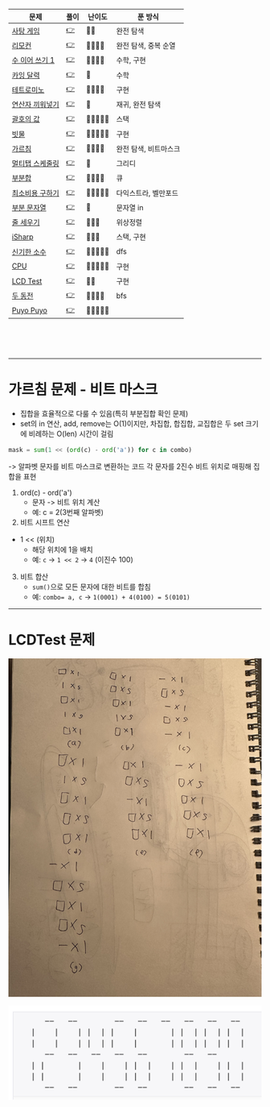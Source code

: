 |문제|풀이|난이도|푼 방식|
|--|--|--|----|
|[사탕 게임](https://www.acmicpc.net/problem/3085)|[👉](./01_사탕게임.py)|🩶🩶|완전 탐색|
|[리모컨](https://www.acmicpc.net/problem/1107)|[👉](./02_리모컨.py)|💛💛💛💛|완전 탐색, 중복 순열|
|[수 이어 쓰기 1](https://www.acmicpc.net/problem/1748)|[👉](./03_수이어쓰기1.py)|🩶🩶🩶🩶|수학, 구현|
|[카잉 달력](https://www.acmicpc.net/problem/6064)|[👉](./04_카잉달력.py)|🩶|수학|
|[테트로미노](https://www.acmicpc.net/problem/14500)|[👉](./05_테트로미노.py)|💛💛💛💛|구현|
|[연산자 끼워넣기](https://www.acmicpc.net/problem/14888)|[👉](./06_연산자_끼워넣기.py)|🩶|재귀, 완전 탐색|
|[괄호의 값](https://www.acmicpc.net/problem/2504)|[👉](./07_괄호의값.py)|💛💛💛💛💛|스택|
|[빗물](https://www.acmicpc.net/problem/14719)|[👉](./08_빗물.py)|💛💛💛💛💛|구현|
|[가르침](https://www.acmicpc.net/problem/1062)|[👉](./09_가르침.py)|💛💛💛💛|완전 탐색, 비트마스크|
|[멀티탭 스케줄링](https://www.acmicpc.net/problem/1700)|[👉](./10_멀티탭스케줄링.py)|💛|그리디|
|[부분합](https://www.acmicpc.net/problem/1806)|[👉](./11_부분합.py)|💛💛💛💛|큐|
|[최소비용 구하기](https://www.acmicpc.net/problem/1916)|[👉](./12_최소비용구하기-다익스트라.py)|💛💛💛💛💛|다익스트라, 벨만포드|
|[부분 문자열](https://www.acmicpc.net/problem/16916)|[👉](./13_부분문자열.py)|🤎|문자열 in|
|[줄 세우기](https://www.acmicpc.net/problem/2252)|[👉](./14_줄세우기.py)|💛💛💛|위상정렬|
|[iSharp](https://www.acmicpc.net/problem/3568)|[👉](./15_isharp.py)|🩶🩶🩶|스택, 구현|
|[신기한 소수](https://www.acmicpc.net/problem/2023)|[👉](./16_신기한소수.py)|💛💛💛💛💛|dfs|
|[CPU](https://www.acmicpc.net/problem/16506)|[👉](./17_CPU.py)|🩶🩶🩶🩶🩶|구현|
|[LCD Test](https://www.acmicpc.net/problem/2290)|[👉](./18_LCDTest.py)|🩶🩶|구현|
|[두 동전](https://www.acmicpc.net/problem/16197)|[👉](./19_두동전.py)|💛💛💛💛|bfs|
|[Puyo Puyo](https://www.acmicpc.net/problem/11559)|[👉]()|💛💛💛💛💛||

<br><br><br>

--- 

# 가르침 문제 - 비트 마스크
- 집합을 효율적으로 다룰 수 있음(특히 부분집합 확인 문제)
- set의 in 연산, add, remove는 O(1)이지만, 차집합, 합집합, 교집합은 두 set 크기에 비례하는 O(len) 시간이 걸림

```python
mask = sum(1 << (ord(c) - ord('a')) for c in combo)
```
-> 알파벳 문자를 비트 마스크로 변환하는 코드
각 문자를 2진수 비트 위치로 매핑해 집합을 표현

1. ord(c) - ord('a') 
    -  문자 -> 비트 위치 계산
    - 예: c = 2(3번째 알파벳)
2. 비트 시프트 연산
- 1 << (위치)
    - 해당 위치에 1을 배치
    - 예: `c` -> `1 << 2` -> `4` (이진수 100)
3. 비트 합산
    - `sum()`으로 모든 문자에 대한 비트를 합침
    - 예: `combo= a, c` -> `1(0001) + 4(0100) = 5(0101)`


---

# LCDTest 문제

![alt text](./image/LCDTest.jpeg)

![alt text](./image/LCDTest1.png)